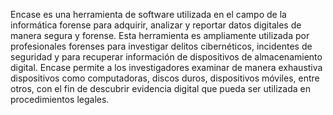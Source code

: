 Encase es una herramienta de software utilizada en el campo de la informática forense para adquirir, analizar y reportar datos digitales de manera segura y forense. Esta herramienta es ampliamente utilizada por profesionales forenses para investigar delitos cibernéticos, incidentes de seguridad y para recuperar información de dispositivos de almacenamiento digital. Encase permite a los investigadores examinar de manera exhaustiva dispositivos como computadoras, discos duros, dispositivos móviles, entre otros, con el fin de descubrir evidencia digital que pueda ser utilizada en procedimientos legales.